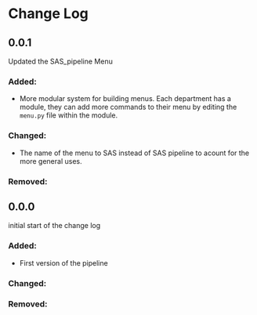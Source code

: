 # Change Log 


## 0.0.1

Updated the SAS_pipeline Menu

### Added: 
* More modular system for building menus. Each department has a module, they can add
more commands to their menu by editing the `menu.py` file within the module. 
 
### Changed: 
* The name of the menu to SAS instead of SAS pipeline to acount for the
more general uses. 

### Removed: 
 


## 0.0.0

initial start of the change log

### Added: 
* First version of the pipeline
 
### Changed: 

### Removed: 
 